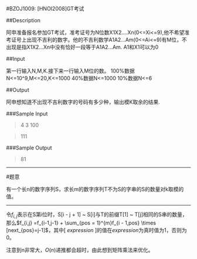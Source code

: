 #BZOJ1009: [HNOI2008]GT考试

##Description

阿申准备报名参加GT考试，准考证号为N位数X1X2....Xn(0<=Xi<=9),他不希望准考证号上出现不吉利的数字。他的不吉利数学A1A2...Am(0<=Ai<=9)有M位，不出现是指X1X2...Xn中没有恰好一段等于A1A2...Am. A1和X1可以为0

##Input

第一行输入N,M,K.接下来一行输入M位的数。 100%数据N<=10^9,M<=20,K<=1000 40%数据N<=1000 10%数据N<=6

##Output

阿申想知道不出现不吉利数字的号码有多少种，输出模K取余的结果.

###Sample Input
>4 3 100 

>111

###Sample Output
>81

------------------

#题意

有一个长n的数字序列S，求长m的数字序列T不为S的字串的S的数量对k取模的值。

--------------
令$f_{i,j}$表示在S第i位时，S[i - j + 1] ~ S[i]与T的前缀T[1] ~ T[j]相同的S串的数量，那么$f_{i,j} =f_{i-1,j-1} + \sum_{pos = 1}^{m}f_{i - 1,pos} \times [next_{pos}=j-1]$，其中$[\ expression\ ]$的值在$expression$为真时值为1，否则为0。

注意到n非常大，$O(n)$递推都会超时，由此想到矩阵乘法来优化。

